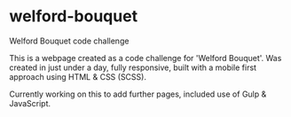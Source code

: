 # welford-bouquet

Welford Bouquet code challenge

This is a webpage created as a code challenge for 'Welford Bouquet'.
Was created in just under a day, fully responsive,
built with a mobile first approach using HTML & CSS (SCSS).

Currently working on this to add further pages, included use of Gulp & JavaScript.
